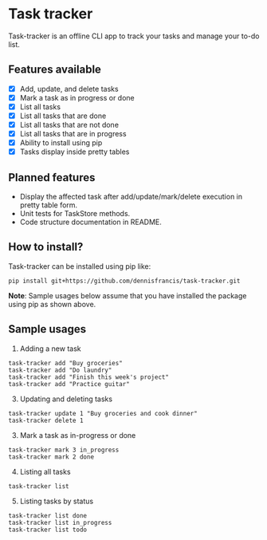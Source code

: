 # Task tracker
Task-tracker is an offline CLI app to track your tasks and manage your to-do list.

## Features available
- [x] Add, update, and delete tasks
- [x] Mark a task as in progress or done
- [x] List all tasks
- [x] List all tasks that are done
- [x] List all tasks that are not done
- [x] List all tasks that are in progress
- [x] Ability to install using pip
- [x] Tasks display inside pretty tables

## Planned features
- Display the affected task after add/update/mark/delete execution in pretty table form.
- Unit tests for TaskStore methods.
- Code structure documentation in README.

## How to install?
Task-tracker can be installed using pip like:
```
pip install git+https://github.com/dennisfrancis/task-tracker.git
```
**Note**: Sample usages below assume that you have installed the package using pip as shown above.

## Sample usages
1. Adding a new task
```
task-tracker add "Buy groceries"
task-tracker add "Do laundry"
task-tracker add "Finish this week's project"
task-tracker add "Practice guitar"
```

3. Updating and deleting tasks
```
task-tracker update 1 "Buy groceries and cook dinner"
task-tracker delete 1
```

3. Mark a task as in-progress or done
```
task-tracker mark 3 in_progress
task-tracker mark 2 done
```

4. Listing all tasks
```
task-tracker list
```

5. Listing tasks by status
```
task-tracker list done
task-tracker list in_progress
task-tracker list todo
```

